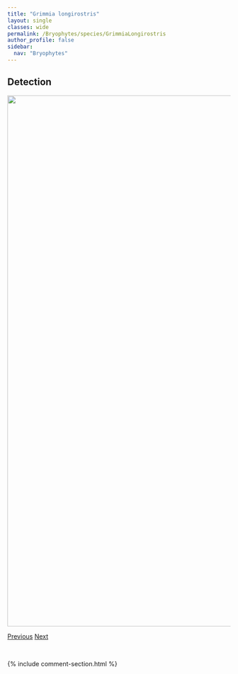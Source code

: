 ```yaml
---
title: "Grimmia longirostris"
layout: single
classes: wide
permalink: /Bryophytes/species/GrimmiaLongirostris
author_profile: false
sidebar:
  nav: "Bryophytes"
---
```


<h2>Detection</h2>

<a href="https://drive.google.com/uc?export=view&id=127UQqOHtD55E_D88Kp_Xwa6ZzydPBqNi">
<img src="https://drive.google.com/uc?export=view&id=127UQqOHtD55E_D88Kp_Xwa6ZzydPBqNi" height = "1200" width = "800">
</a>


<a href="/DevelopmentWebsite/Bryophytes/species/GrimmiaApocarpa" class="pagination--pager" title="Grimmia apocarpa">Previous</a> <a href="/DevelopmentWebsite/Bryophytes/species/GrimmiaMuehlenbeckii" class="pagination--pager" title="Grimmia muehlenbeckii">Next</a>

<p>&nbsp;</p>

{% include comment-section.html %}
